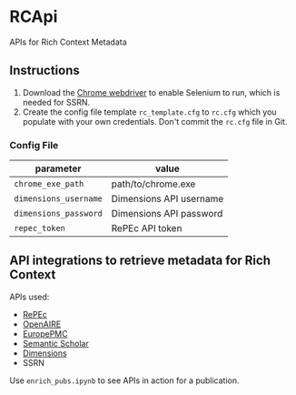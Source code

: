 # RCApi

APIs for Rich Context Metadata


## Instructions

1. Download the [Chrome webdriver](https://chromedriver.chromium.org/downloads) to enable Selenium to run, which is needed for SSRN.
2. Create the config file template `rc_template.cfg` to `rc.cfg` which you populate with your own credentials. Don't commit the `rc.cfg` file in Git.


### Config File

| parameter | value | 
| --- | --- |
| `chrome_exe_path` | path/to/chrome.exe |
| `dimensions_username` | Dimensions API username |
| `dimensions_password` | Dimensions API password |
| `repec_token` | RePEc API token |


## API integrations to retrieve metadata for Rich Context

APIs used:

  * [RePEc](https://ideas.repec.org/api.html)
  * [OpenAIRE](https://develop.openaire.eu/)
  * [EuropePMC](https://europepmc.org/RestfulWebService)
  * [Semantic Scholar](http://api.semanticscholar.org/)
  * [Dimensions](https://docs.dimensions.ai/dsl/api.html)
  * SSRN


Use `enrich_pubs.ipynb` to see APIs in action for a publication.
